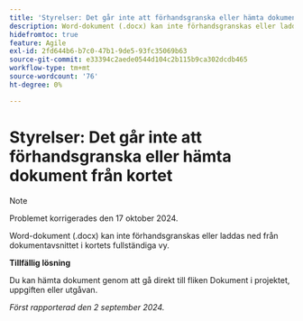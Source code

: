 ```yaml
---
title: 'Styrelser: Det går inte att förhandsgranska eller hämta dokument från kortet'
description: Word-dokument (.docx) kan inte förhandsgranskas eller laddas ned från dokumentavsnittet i den detaljerade kortvyn.
hidefromtoc: true
feature: Agile
exl-id: 2fd644b6-b7c0-47b1-9de5-93fc35069b63
source-git-commit: e33394c2aede0544d104c2b115b9ca302dcdb465
workflow-type: tm+mt
source-wordcount: '76'
ht-degree: 0%

---
```


# Styrelser: Det går inte att förhandsgranska eller hämta dokument från kortet

>[!NOTE]
>
>Problemet korrigerades den 17 oktober 2024.

Word-dokument (.docx) kan inte förhandsgranskas eller laddas ned från dokumentavsnittet i kortets fullständiga vy.

**Tillfällig lösning**

Du kan hämta dokument genom att gå direkt till fliken Dokument i projektet, uppgiften eller utgåvan.

_Först rapporterad den 2 september 2024._
